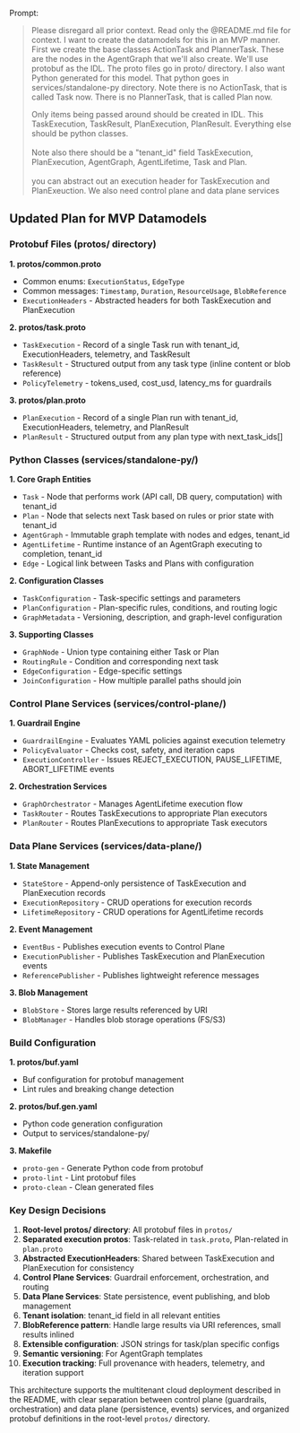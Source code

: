 

Prompt:

> Please disregard all prior context.  Read only the @README.md file for context.  I want to create the datamodels for this in an MVP manner.   First we create the base classes ActionTask and PlannerTask.  These are the nodes in the AgentGraph that we'll also create.  We'll use protobuf as the IDL.  The proto files go in proto/ directory.  I also want Python generated for this model.  That python goes in services/standalone-py directory.   Note there is no ActionTask, that is called Task now.  There is no PlannerTask, that is called Plan now.
>
> Only items being passed around should be created in IDL.  This TaskExecution, TaskResult, PlanExecution, PlanResult.   Everything else should be python classes.\
\
> Note also there should be a "tenant_id" field TaskExecution, PlanExecution, AgentGraph, AgentLifetime, Task and Plan.\
\
> you can abstract out an execution header for TaskExecution and PlanExeuction.   We also need control plane and data plane services


## Updated Plan for MVP Datamodels

### Protobuf Files (protos/ directory)

**1. protos/common.proto**
- Common enums: `ExecutionStatus`, `EdgeType`
- Common messages: `Timestamp`, `Duration`, `ResourceUsage`, `BlobReference`
- `ExecutionHeaders` - Abstracted headers for both TaskExecution and PlanExecution

**2. protos/task.proto**
- `TaskExecution` - Record of a single Task run with tenant_id, ExecutionHeaders, telemetry, and TaskResult
- `TaskResult` - Structured output from any task type (inline content or blob reference)
- `PolicyTelemetry` - tokens_used, cost_usd, latency_ms for guardrails

**3. protos/plan.proto**
- `PlanExecution` - Record of a single Plan run with tenant_id, ExecutionHeaders, telemetry, and PlanResult
- `PlanResult` - Structured output from any plan type with next_task_ids[]

### Python Classes (services/standalone-py/)

**1. Core Graph Entities**
- `Task` - Node that performs work (API call, DB query, computation) with tenant_id
- `Plan` - Node that selects next Task based on rules or prior state with tenant_id
- `AgentGraph` - Immutable graph template with nodes and edges, tenant_id
- `AgentLifetime` - Runtime instance of an AgentGraph executing to completion, tenant_id
- `Edge` - Logical link between Tasks and Plans with configuration

**2. Configuration Classes**
- `TaskConfiguration` - Task-specific settings and parameters
- `PlanConfiguration` - Plan-specific rules, conditions, and routing logic
- `GraphMetadata` - Versioning, description, and graph-level configuration

**3. Supporting Classes**
- `GraphNode` - Union type containing either Task or Plan
- `RoutingRule` - Condition and corresponding next task
- `EdgeConfiguration` - Edge-specific settings
- `JoinConfiguration` - How multiple parallel paths should join

### Control Plane Services (services/control-plane/)

**1. Guardrail Engine**
- `GuardrailEngine` - Evaluates YAML policies against execution telemetry
- `PolicyEvaluator` - Checks cost, safety, and iteration caps
- `ExecutionController` - Issues REJECT_EXECUTION, PAUSE_LIFETIME, ABORT_LIFETIME events

**2. Orchestration Services**
- `GraphOrchestrator` - Manages AgentLifetime execution flow
- `TaskRouter` - Routes TaskExecutions to appropriate Plan executors
- `PlanRouter` - Routes PlanExecutions to appropriate Task executors

### Data Plane Services (services/data-plane/)

**1. State Management**
- `StateStore` - Append-only persistence of TaskExecution and PlanExecution records
- `ExecutionRepository` - CRUD operations for execution records
- `LifetimeRepository` - CRUD operations for AgentLifetime records

**2. Event Management**
- `EventBus` - Publishes execution events to Control Plane
- `ExecutionPublisher` - Publishes TaskExecution and PlanExecution events
- `ReferencePublisher` - Publishes lightweight reference messages

**3. Blob Management**
- `BlobStore` - Stores large results referenced by URI
- `BlobManager` - Handles blob storage operations (FS/S3)

### Build Configuration

**1. protos/buf.yaml**
- Buf configuration for protobuf management
- Lint rules and breaking change detection

**2. protos/buf.gen.yaml**
- Python code generation configuration
- Output to services/standalone-py/

**3. Makefile**
- `proto-gen` - Generate Python code from protobuf
- `proto-lint` - Lint protobuf files
- `proto-clean` - Clean generated files

### Key Design Decisions

1. **Root-level protos/ directory**: All protobuf files in `protos/`
2. **Separated execution protos**: Task-related in `task.proto`, Plan-related in `plan.proto`
3. **Abstracted ExecutionHeaders**: Shared between TaskExecution and PlanExecution for consistency
4. **Control Plane Services**: Guardrail enforcement, orchestration, and routing
5. **Data Plane Services**: State persistence, event publishing, and blob management
6. **Tenant isolation**: tenant_id field in all relevant entities
7. **BlobReference pattern**: Handle large results via URI references, small results inlined
8. **Extensible configuration**: JSON strings for task/plan specific configs
9. **Semantic versioning**: For AgentGraph templates
10. **Execution tracking**: Full provenance with headers, telemetry, and iteration support

This architecture supports the multitenant cloud deployment described in the README, with clear separation between control plane (guardrails, orchestration) and data plane (persistence, events) services, and organized protobuf definitions in the root-level `protos/` directory.